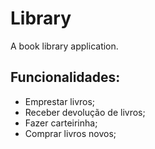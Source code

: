 # Library

A book library application.

## Funcionalidades:

- Emprestar livros;
- Receber devolução de livros;
- Fazer carteirinha;
- Comprar livros novos;
